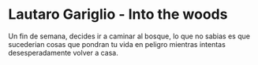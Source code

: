 # Lautaro Gariglio - Into the woods

Un fin de semana, decides ir a caminar al bosque, lo que no sabias es que sucederian cosas que pondran tu vida en peligro mientras intentas desesperadamente volver a casa.